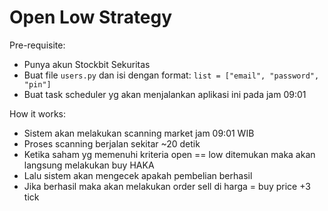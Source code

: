 # Open Low Strategy

Pre-requisite:
- Punya akun Stockbit Sekuritas
- Buat file `users.py` dan isi dengan format: `list = ["email", "password", "pin"]`
- Buat task scheduler yg akan menjalankan aplikasi ini pada jam 09:01

How it works:
- Sistem akan melakukan scanning market jam 09:01 WIB
- Proses scanning berjalan sekitar ~20 detik
- Ketika saham yg memenuhi kriteria open == low ditemukan maka akan langsung melakukan buy HAKA
- Lalu sistem akan mengecek apakah pembelian berhasil
- Jika berhasil maka akan melakukan order sell di harga = buy price +3 tick
